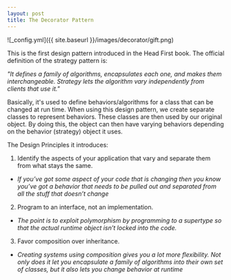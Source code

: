 ```yaml
---
layout: post
title: The Decorator Pattern
---
```


![_config.yml]({{ site.baseurl }}/images/decorator/gift.png)

This is the first design pattern introduced in the Head First book. The official definition of the strategy pattern is:

*"It defines a family of algorithms, encapsulates each one, and makes them interchangeable. Strategy lets the algorithm vary independently from clients that use it."*

Basically, it's used to define behaviors/algorithms for a class that can be changed at run time. When using this design pattern, we create separate classes to represent behaviors. These classes are then used by our original object. By doing this, the object can then have varying behaviors depending on the behavior (strategy) object it uses.

The Design Principles it introduces:
1. Identify the aspects of your application that vary and separate them from what stays the same.
- *If you’ve got some aspect of your code that is changing then you know you’ve got a behavior that needs to be pulled out and separated from all the stuff that doesn’t change*
2. Program to an interface, not an implementation.
- *The point is to exploit polymorphism by programming to a supertype so that the actual runtime object isn’t locked into the code.*
3. Favor composition over inheritance.
- *Creating systems using composition gives you a lot more flexibility. Not only does it let you encapsulate a family of algorithms into their own set of classes, but it also lets you change behavior at runtime*
